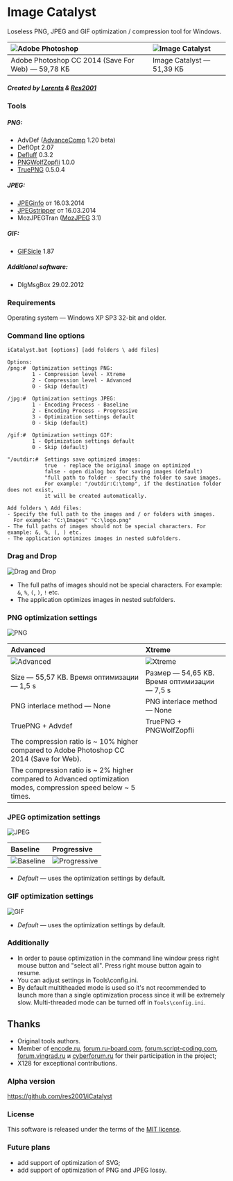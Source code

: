 # Image Catalyst

Loseless PNG, JPEG and GIF optimization / compression tool for Windows.

|![Adobe Photoshop](https://cloud.githubusercontent.com/assets/3890881/8023708/091611e8-0d20-11e5-8b0b-b0fcc62df307.png)|![Image Catalyst](https://cloud.githubusercontent.com/assets/3890881/7943571/ef8e18fc-096d-11e5-9933-0a59653f7ea8.png)|
|:----------|:----------|
|Adobe Photoshop CC 2014 (Save For Web) — 59,78 КБ|Image Catalyst — 51,39 КБ|

##### Created by [Lorents](https://github.com/lorents17) & [Res2001](https://github.com/res2001)

### Tools

##### PNG:
- AdvDef ([AdvanceComp](http://advancemame.sourceforge.net/doc-advdef.html) 1.20 beta)
- DeflOpt 2.07
- [Defluff](http://encode.ru/threads/1214-defluff-a-deflate-huffman-optimizer) 0.3.2
- [PNGWolfZopfli](https://github.com/jibsen/pngwolf-zopfli) 1.0.0
- [TruePNG](http://x128.ho.ua/pngutils.html) 0.5.0.4

##### JPEG:
- [JPEGinfo](http://rtfreesoft.blogspot.ru/2014/03/jpginfo.html) от 16.03.2014
- [JPEGstripper](http://rtfreesoft.blogspot.ru/2014/03/jpegstripper.html) от 16.03.2014
- MozJPEGTran ([MozJPEG](https://github.com/mozilla/mozjpeg) 3.1)

##### GIF:
- [GIFSicle](http://www.lcdf.org/gifsicle/) 1.87

##### Additional software:
- DlgMsgBox 29.02.2012

### Requirements

Operating system — Windows XP SP3 32-bit and older.

### Command line options

```
iCatalyst.bat [options] [add folders \ add files]

Options:
/png:#	Optimization settings PNG:
		1 - Compression level - Xtreme
		2 - Compression level - Advanced
		0 - Skip (default)

/jpg:#	Optimization settings JPEG:
		1 - Encoding Process - Baseline
		2 - Encoding Process - Progressive
		3 - Optimization settings default
		0 - Skip (default)

/gif:#	Optimization settings GIF:
		1 - Optimization settings default
		0 - Skip (default)

"/outdir:#	Settings save optimized images:
			true  - replace the original image on optimized
			false - open dialog box for saving images (default)
			"full path to folder - specify the folder to save images. 
			For example: "/outdir:C:\temp", if the destination folder does not exist,
			it will be created automatically.

Add folders \ Add files:
- Specify the full path to the images and / or folders with images. 
  For example: "C:\Images" "C:\logo.png"
- The full paths of images should not be special characters. For example: &, %, (, ) etc.
- The application optimizes images in nested subfolders.
```

### Drag and Drop

![Drag and Drop](https://cloud.githubusercontent.com/assets/3890881/7943598/28496fd4-096e-11e5-8df6-d6415e47caf8.png)

- The full paths of images should not be special characters. For example: `&`, `%`, `(`, `)`, `!` etc.
- The application optimizes images in nested subfolders.

### PNG optimization settings

![PNG](https://cloud.githubusercontent.com/assets/3890881/7943611/39d99dd2-096e-11e5-932f-10d5320d10b4.png)

|Advanced|Xtreme|
|:-------|:----------|
|![Advanced](https://cloud.githubusercontent.com/assets/3890881/7943713/f816fd26-096e-11e5-8a8d-036e9fd443bf.png)|![Xtreme](https://cloud.githubusercontent.com/assets/3890881/7943637/6c37201a-096e-11e5-92ca-855f69ed95ef.png)|
|Size — 55,57 KB. Время оптимизации — 1,5 s|Размер — 54,65 KB. Время оптимизации — 7,5 s|
|PNG interlace method — None|PNG interlace method — None|
|TruePNG + Advdef|TruePNG + PNGWolfZopfli|
|The compression ratio is ~ 10% higher compared to Adobe Photoshop CC 2014 (Save for Web).| 	
The compression ratio is ~ 2% higher compared to Advanced optimization modes, compression speed below ~ 5 times.|

### JPEG optimization settings

![JPEG](https://cloud.githubusercontent.com/assets/3890881/7943652/873d3c5a-096e-11e5-8050-af54582f5c5b.png)

|Baseline|Progressive|
|:-------|:----------|
|![Baseline](https://cloud.githubusercontent.com/assets/3890881/7943666/9c3c1324-096e-11e5-8cf1-bceade0ebd85.gif)|![Progressive](https://cloud.githubusercontent.com/assets/3890881/7943679/ace1271e-096e-11e5-9ca4-6f33f421ca52.gif)|

- *Default* — uses the optimization settings by default.

### GIF optimization settings

![GIF](https://cloud.githubusercontent.com/assets/3890881/7943690/c73a84ac-096e-11e5-8920-a088a8a0ee60.png)

- *Default* — uses the optimization settings by default.

### Additionally
- In order to pause optimization in the command line window press right mouse button and "select all". Press right mouse button again to resume.
- You can adjust settings in Tools\config.ini.
- By default multitheaded mode is used so it's not recommended to launch more than a single optimization process since it will be extremely slow. Multi-threaded mode can be turned off in `Tools\config.ini`.

## Thanks
- Original tools authors.
- Member of [encode.ru](http://encode.ru/), [forum.ru-board.com](http://forum.ru-board.com/), [forum.script-coding.com](http://script-coding.com/forum/), [forum.vingrad.ru](http://forum.vingrad.ru/) и [cyberforum.ru](http://www.cyberforum.ru/) for their participation in the project;
- X128 for exceptional contributions.

### Alpha version
https://github.com/res2001/iCatalyst

### License

This software is released under the terms of the [MIT license](https://github.com/lorents17/iCatalyst/blob/master/LICENSE.md).


### Future plans
- add support of optimization of SVG;
- add support of optimization of PNG and JPEG lossy.
